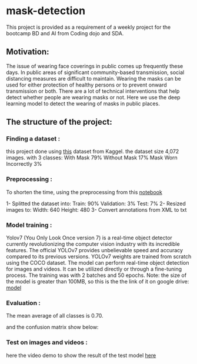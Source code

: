 # mask-detection

This project is provided as a requirement of a weekly project for the bootcamp BD and AI from Coding dojo and SDA.

## Motivation:

The issue of wearing face coverings in public comes up frequently these days. In public areas of significant community-based transmission, social distancing measures are difficult to maintain. Wearing the masks can be used for either protection of healthy persons or to prevent onward transmission or both. There are a lot of technical interventions that help detect whether people are wearing masks or not. Here we use the deep learning model to detect the wearing of masks in public places.

## The structure of the project:


### Finding a dataset : 
 this project done using [this](https://www.kaggle.com/datasets/andrewmvd/face-mask-detection) dataset from Kaggel. the dataset size 4,072 images.
with 3 classes:
With Mask                79%
Without Mask             17%
Mask Worn Incorrectly    3%

### Preprocessing : 
To shorten the time,  using the preprocessing from this [notebook](https://www.kaggle.com/code/rohitgadhwar/face-mask-detection-yolov5)

1- Splitted the dataset into:
Train: 90%
Validation: 3%
Test: 7%
2- Resized images to:
Width: 640
Height: 480
3- Convert annotations from XML to txt



### Model training : 
Yolov7 (You Only Look Once version 7) is a real-time object detector currently revolutionizing the computer vision industry with its incredible features. The official YOLOv7 provides unbelievable speed and accuracy compared to its previous versions. YOLOv7 weights are trained from scratch using the COCO dataset. The model can perform real-time object detection for images and videos. It can be utilized directly or through a fine-tuning process. The training was with 2 batches and 50 epochs. 
Note: the size of the model is greater than 100MB, so this is the the link of it on google drive:
[model](https://drive.google.com/file/d/1R8bgHduTuOtIN2jWhX5C-q8J2QHFoqx4/view?usp=sharing)


### Evaluation : 
The mean average of all classes is 0.70.

and the confusion matrix show below:






### Test on images and videos : 
here the video demo to show the result of the test model [here](https://drive.google.com/file/d/13-jVexw1A4w_yw0XynIf2mqkDuDL798A/view?usp=share_link)
